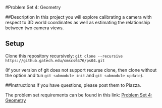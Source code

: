 #Problem Set 4: Geometry

##Description
In this project you will explore calibrating a camera with respect to 3D world coordinates as well as estimating the relationship between two camera views.

## Setup
Clone this repository recursively:
`git clone --recursive https://github.gatech.edu/omscs6476/ps04.git`

(If your version of git does not support recurse clone, then clone without the option and tun `git submodule init` and `git submodule update`).

##Instructions
If you have questions, please post them to Piazza.

The problem set requirements can be found in this link: 
[Problem Set 4: Geometry](https://docs.google.com/document/d/1aM3bHbEE94mVznBCu77r9XZBBuL2c8QuchPtNKJZfWk/edit?usp=sharing)
